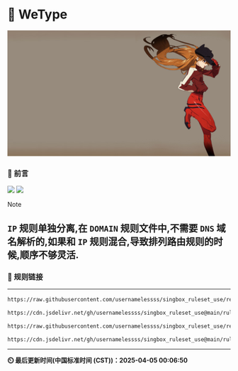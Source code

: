 
# 🧸 WeType
![](https://raw.githubusercontent.com/usernamelessss/picture-bed/main/images/202504042256831.jpg)
### 📣 前言
![](https://shields.io/badge/-移除重复规则-ff69b4) ![](https://shields.io/badge/-IP&nbsp;规则单独存放不与&nbsp;DOMAIN&nbsp;等混合-green)
> [!NOTE]
**`IP` 规则单独分离,在 `DOMAIN` 规则文件中,不需要 `DNS` 域名解析的,如果和 `IP` 规则混合,导致排列路由规则的时候,顺序不够灵活.**
---

###  🔗 规则链接
---

```url
https://raw.githubusercontent.com/usernamelessss/singbox_ruleset_use/refs/heads/main/rule/WeType/WeType_No_IP.json
```

```url
https://cdn.jsdelivr.net/gh/usernamelessss/singbox_ruleset_use@main/rule/WeType/WeType_No_IP.json
```

```url
https://raw.githubusercontent.com/usernamelessss/singbox_ruleset_use/refs/heads/main/rule/WeType/WeType_No_IP.srs
```

```url
https://cdn.jsdelivr.net/gh/usernamelessss/singbox_ruleset_use@main/rule/WeType/WeType_No_IP.srs
```

---
**⏲️ 最后更新时间(中国标准时间 (CST))：2025-04-05 00:06:50**